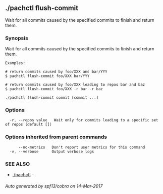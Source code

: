 ## ./pachctl flush-commit

Wait for all commits caused by the specified commits to finish and return them.

### Synopsis


Wait for all commits caused by the specified commits to finish and return them.

	Examples:

	# return commits caused by foo/XXX and bar/YYY
	$ pachctl flush-commit foo/XXX bar/YYY

	# return commits caused by foo/XXX leading to repos bar and baz
	$ pachctl flush-commit foo/XXX -r bar -r baz
	

```
./pachctl flush-commit commit [commit ...]
```

### Options

```
  -r, --repos value   Wait only for commits leading to a specific set of repos (default [])
```

### Options inherited from parent commands

```
      --no-metrics   Don't report user metrics for this command
  -v, --verbose      Output verbose logs
```

### SEE ALSO
* [./pachctl](./pachctl.md)	 - 

###### Auto generated by spf13/cobra on 14-Mar-2017
